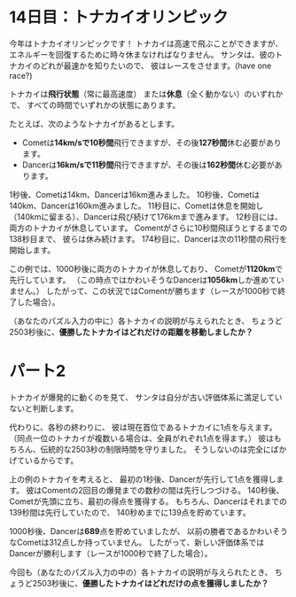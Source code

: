 # 14日目：トナカイオリンピック #

今年はトナカイオリンピックです！
トナカイは高速で飛ぶことができますが、
エネルギーを回復するために時々休まなければなりません。
サンタは、彼のトナカイのどれが最速かを知りたいので、
彼はレースをさせます。(have one race?)

トナカイは**飛行状態**（常に最高速度）
または**休息**（全く動かない）のいずれかで、
すべての時間でいずれかの状態にあります。

たとえば、次のようなトナカイがあるとします。

- Cometは**14km/sで10秒間**飛行できますが、その後**127秒間**休む必要があります。
- Dancerは**16km/sで11秒間**飛行できますが、その後は**162秒間**休む必要があります。

1秒後、Cometは14km、Dancerは16km進みました。
10秒後、Cometは140km、Dancerは160km進みました。
11秒目に、Cometは休息を開始し（140kmに留まる）、Dancerは飛び続けて176kmまで進みます。
12秒目には、両方のトナカイが休息しています。
Comentがさらに10秒間飛ぼうとするまでの138秒目まで、
彼らは休み続けます。
174秒目に、Dancerは次の11秒間の飛行を開始します。

この例では、1000秒後に両方のトナカイが休息しており、
Cometが**1120km**で先行しています。
（この時点ではかわいそうなDancerは**1056km**しか進めていません。）
したがって、この状況ではComentが勝ちます（レースが1000秒で終了した場合）。

（あなたのパズル入力の中に）各トナカイの説明が与えられたとき、
ちょうど2503秒後に、**優勝したトナカイはどれだけの距離を移動しましたか？**

# パート2 #

トナカイが爆発的に動くのを見て、
サンタは自分が古い評価体系に満足していないと判断します。

代わりに、各秒の終わりに、
彼は現在首位であるトナカイに1点を与えます。
（同点一位のトナカイが複数いる場合は、全員がれぞれ1点を得ます。）
彼はもちろん、伝統的な2503秒の制限時間を守りました。
そうしないのは完全にばかげているからです。

上の例のトナカイを考えると、
最初の1秒後、Dancerが先行して1点を獲得します。
彼はComentの2回目の爆発までの数秒の間は先行しつづける。
140秒後、Cometが先頭に立ち、最初の得点を獲得する。
もちろん、Dancerはそれまでの139秒間は先行していたので、
140秒めまでに139点を貯めています。

1000秒後、Dancerは**689**点を貯めていましたが、
以前の勝者であるかわいそうなCometは312点しか持っていません。
したがって、新しい評価体系ではDancerが勝利します（レースが1000秒で終了した場合）。

今回も（あなたのパズル入力の中の）各トナカイの説明が与えられたとき、
ちょうど2503秒後に、**優勝したトナカイはどれだけの点を獲得しましたか？**
